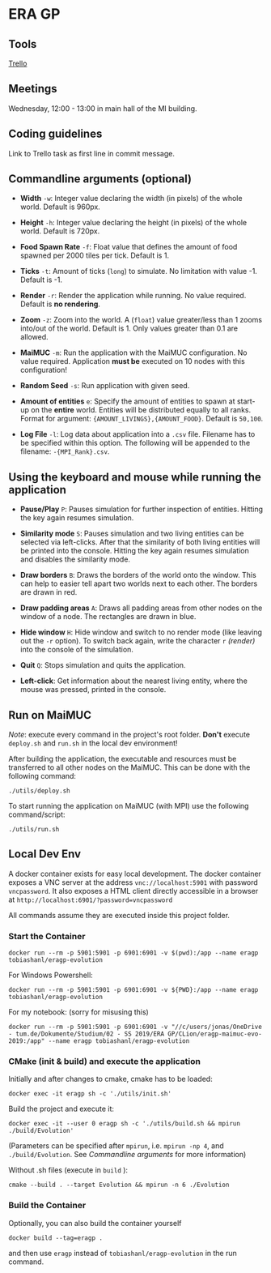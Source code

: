 # ERA GP

## Tools
[Trello](https://trello.com/b/ol7c7Udk/evolution)

## Meetings
Wednesday, 12:00 - 13:00 in main hall of the MI building.

## Coding guidelines
Link to Trello task as first line in commit message.

## Commandline arguments (optional)

- **Width** `-w`: Integer value declaring the width (in pixels) of the whole world. Default is 960px.

- **Height** `-h`: Integer value declaring the height (in pixels) of the whole world. Default is 720px.

- **Food Spawn Rate** `-f`: Float value that defines the amount of food spawned per 2000 tiles per tick.
Default is 1.

- **Ticks** `-t`: Amount of ticks (`long`) to simulate. No limitation with value -1. Default is -1.

- **Render** `-r`: Render the application while running. No value required. Default is **no rendering**.

- **Zoom** `-z`: Zoom into the world. A (`float`) value greater/less than 1 zooms into/out of the world. Default is 1.
Only values greater than 0.1 are allowed.

- **MaiMUC** `-m`: Run the application with the MaiMUC configuration. No value required. Application **must
be** executed on 10 nodes with this configuration!

- **Random Seed** `-s`: Run application with given seed.

- **Amount of entities** `e`: Specify the amount of entities to spawn at start-up on the **entire** world.
Entities will be distributed equally to all ranks. Format for argument: `{AMOUNT_LIVINGS},{AMOUNT_FOOD}`. Default is
`50,100`.

- **Log File** `-l`: Log data about application into a `.csv` file. Filename has to be specified within this
option. The following will be appended to the filename: `-{MPI_Rank}.csv`.

## Using the keyboard and mouse while running the application

- **Pause/Play** `P`: Pauses simulation for further inspection of entities. Hitting the key again resumes simulation.

- **Similarity mode** `S`: Pauses simulation and two living entities can be selected via left-clicks. After that the
similarity of both living entities will be printed into the console. Hitting the key again resumes simulation and
disables the similarity mode.

- **Draw borders** `B`: Draws the borders of the world onto the window. This can help to easier tell apart two worlds
next to each other. The borders are drawn in red.

- **Draw padding areas** `A`: Draws all padding areas from other nodes on the window of a node. The rectangles are drawn
in blue.

- **Hide window** `H`: Hide window and switch to no render mode (like leaving out the `-r` option). To switch back
again, write the character `r` *(render)* into the console of the simulation.

- **Quit** `Q`: Stops simulation and quits the application.

- **Left-click**: Get information about the nearest living entity, where the mouse was pressed, printed in the console.

## Run on MaiMUC

*Note*: execute every command in the project's root folder. **Don't** execute ``deploy.sh`` and ``run.sh`` in the local
dev environment!

After building the application, the executable and resources must be transferred to all other nodes on the MaiMUC. This
can be done with the following command:
```
./utils/deploy.sh
```

To start running the application on MaiMUC (with MPI) use the following command/script:
```
./utils/run.sh
```

## Local Dev Env
A docker container exists for easy local development.
The docker container exposes a VNC server at the address `vnc://localhost:5901` with password ``vncpassword``.
It also exposes a HTML client directly accessible in a browser at ``http://localhost:6901/?password=vncpassword``

All commands assume they are executed inside this project folder.

### Start the Container

```
docker run --rm -p 5901:5901 -p 6901:6901 -v $(pwd):/app --name eragp tobiashanl/eragp-evolution 
```

For Windows Powershell:
```
docker run --rm -p 5901:5901 -p 6901:6901 -v ${PWD}:/app --name eragp tobiashanl/eragp-evolution 
```
For my notebook: (sorry for misusing this)
```
docker run --rm -p 5901:5901 -p 6901:6901 -v "//c/users/jonas/OneDrive - tum.de/Dokumente/Studium/02 - SS 2019/ERA GP/CLion/eragp-maimuc-evo-2019:/app" --name eragp tobiashanl/eragp-evolution
```

### CMake (init & build) and execute the application

Initially and after changes to cmake, cmake has to be loaded:
```
docker exec -it eragp sh -c './utils/init.sh'
```
Build the project and execute it:
```
docker exec -it --user 0 eragp sh -c './utils/build.sh && mpirun ./build/Evolution'
```
(Parameters can be specified after ``mpirun``, i.e. ``mpirun -np 4``, and ``./build/Evolution``. See *Commandline
arguments* for more information)

Without .sh files (execute in ``build`` ):
```
cmake --build . --target Evolution && mpirun -n 6 ./Evolution
```

### Build the Container

Optionally, you can also build the container yourself
```
docker build --tag=eragp .
```
and then use `eragp` instead of `tobiashanl/eragp-evolution` in the run command.
